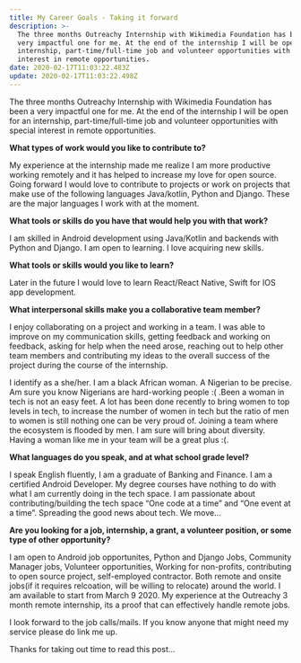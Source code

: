 ```yaml
---
title: My Career Goals - Taking it forward
description: >-
  The three months Outreachy Internship with Wikimedia Foundation has been a
  very impactful one for me. At the end of the internship I will be open for an
  internship, part-time/full-time job and volunteer opportunities with special
  interest in remote opportunities.
date: 2020-02-17T11:03:22.483Z
update: 2020-02-17T11:03:22.498Z
---
```

The three months Outreachy Internship with Wikimedia Foundation has been a very impactful one for me. At the end of the internship I will be open for an internship, part-time/full-time job and volunteer opportunities with special interest in remote opportunities.

**What types of work would you like to contribute to?**

My experience at the internship made me realize I am more productive working remotely and it has helped to increase my love for open source. Going forward I would love to contribute to projects or work on projects that make use of the following languages Java/kotlin, Python and Django. These are the major languages I work with at the moment.

**What tools or skills do you have that would help you with that work?**

I am skilled in Android development using Java/Kotlin and backends with Python and Django. I am open to learning. I love acquiring new skills. 

**What tools or skills would you like to learn?**

Later in the future I would love to learn React/React Native, Swift for IOS app development.

**What interpersonal skills make you a collaborative team member?**

I enjoy collaborating on a project and working in a team. I was able to improve on my communication skills, getting feedback and working on feedback, asking for help when the need arose, reaching out to help other team members and contributing my ideas to the overall success of the project during the course of the internship.

I identify as a she/her. I am a black African woman. A Nigerian to be precise. Am sure you know Nigerians are hard-working people :( .Been a woman in tech is not an easy feet. A lot has been done recently to bring women to top levels in tech, to increase the number of women in tech but the ratio of men to women is still nothing one can be very proud of. Joining a team where the ecosystem is flooded by men. I am sure will bring about diversity. Having a woman like me in your team will be a great plus :(.

**What languages do you speak, and at what school grade level?**

I speak English fluently, I am a graduate of Banking and Finance. I am a certified Android Developer. My degree courses have nothing to do with what I am currently doing in the tech space. I am passionate about contributing/building the tech space “One code at a time” and “One event at a time”. Spreading the good news about tech. We move…

**Are you looking for a job, internship, a grant, a volunteer position, or some type of other opportunity?**

I am open to Android job opportunites, Python and Django Jobs, Community Manager jobs, Volunteer opportunities, Working for non-profits, contributing to open source project, self-employed contractor. Both remote and onsite jobs(if it requires relcoation, will be willing to relocate) around the world. I am available to start from March 9 2020. My experience at the Outreachy 3 month remote internship, its a proof that can effectively handle remote jobs.

I look forward to the job calls/mails. If you know anyone that might need my service please do link me up. 

Thanks for taking out time to read this post...
